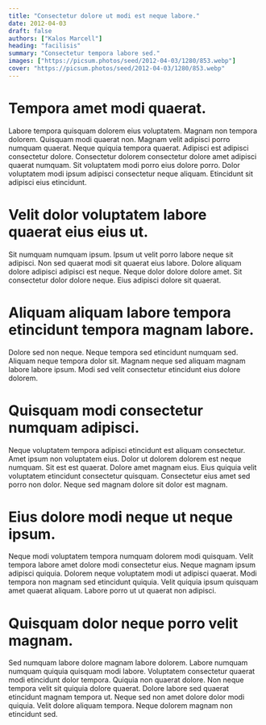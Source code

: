 ```yaml
---
title: "Consectetur dolore ut modi est neque labore."
date: 2012-04-03
draft: false 
authors: ["Kalos Marcell"]
heading: "facilisis"
summary: "Consectetur tempora labore sed."
images: ["https://picsum.photos/seed/2012-04-03/1280/853.webp"]
cover: "https://picsum.photos/seed/2012-04-03/1280/853.webp"
---
```

# Tempora amet modi quaerat.        
Labore tempora quisquam dolorem eius voluptatem. Magnam non tempora dolorem. Quisquam modi quaerat non. Magnam velit adipisci porro numquam quaerat. Neque quiquia tempora quaerat. Adipisci est adipisci consectetur dolore. Consectetur dolorem consectetur dolore amet adipisci quaerat numquam. Sit voluptatem modi porro eius dolore porro. Dolor voluptatem modi ipsum adipisci consectetur neque aliquam. Etincidunt sit adipisci eius etincidunt.
[](https://picsum.photos/seed/2103/1280/853.webp")
# Velit dolor voluptatem labore quaerat eius eius ut.        
Sit numquam numquam ipsum. Ipsum ut velit porro labore neque sit adipisci. Non sed quaerat modi sit quaerat eius labore. Dolore aliquam dolore adipisci adipisci est neque. Neque dolor dolore dolore amet. Sit consectetur dolor dolore neque. Eius adipisci dolore sit quaerat.
[](https://picsum.photos/seed/2113/1280/853.webp")
# Aliquam aliquam labore tempora etincidunt tempora magnam labore.        
Dolore sed non neque. Neque tempora sed etincidunt numquam sed. Aliquam neque tempora dolor sit. Magnam neque sed aliquam magnam labore labore ipsum. Modi sed velit consectetur etincidunt eius dolore dolorem.
[](https://picsum.photos/seed/2123/1280/853.webp")
# Quisquam modi consectetur numquam adipisci.        
Neque voluptatem tempora adipisci etincidunt est aliquam consectetur. Amet ipsum non voluptatem eius. Dolor ut dolorem dolorem est neque numquam. Sit est est quaerat. Dolore amet magnam eius. Eius quiquia velit voluptatem etincidunt consectetur quisquam. Consectetur eius amet sed porro non dolor. Neque sed magnam dolore sit dolor est magnam.
[](https://picsum.photos/seed/2133/1280/853.webp")
# Eius dolore modi neque ut neque ipsum.        
Neque modi voluptatem tempora numquam dolorem modi quisquam. Velit tempora labore amet dolore modi consectetur eius. Neque magnam ipsum adipisci quiquia. Dolorem neque voluptatem modi ut adipisci quaerat. Modi tempora non magnam sed etincidunt quiquia. Velit quiquia ipsum quisquam amet quaerat aliquam. Labore porro ut ut quaerat non adipisci.
[](https://picsum.photos/seed/2143/1280/853.webp")
# Quisquam dolor neque porro velit magnam.        
Sed numquam labore dolore magnam labore dolorem. Labore numquam numquam quiquia quisquam modi labore. Voluptatem consectetur quaerat modi etincidunt dolor tempora. Quiquia non quaerat dolore. Non neque tempora velit sit quiquia dolore quaerat. Dolore labore sed quaerat etincidunt magnam tempora ut. Neque sed non amet dolore dolor modi quiquia. Velit dolore aliquam tempora. Neque dolorem magnam non etincidunt sed.
[](https://picsum.photos/seed/2153/1280/853.webp")

